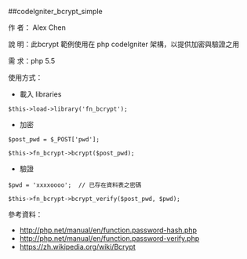 ##codeIgniter_bcrypt_simple

作 者： Alex Chen

說 明：此bcrypt 範例使用在 php codeIgniter 架構，以提供加密與驗證之用

需 求：php 5.5

使用方式：
 
* 載入 libraries
 
 `$this->load->library('fn_bcrypt');`
 
* 加密
 
 `$post_pwd = $_POST['pwd'];`
 
 `$this->fn_bcrypt->bcrypt($post_pwd);`

* 驗證
 
 `$pwd = 'xxxxoooo';  // 已存在資料表之密碼`

 `$this->fn_bcrypt->bcrypt_verify($post_pwd, $pwd);`

參考資料：

*  http://php.net/manual/en/function.password-hash.php
*  http://php.net/manual/en/function.password-verify.php
*  https://zh.wikipedia.org/wiki/Bcrypt

